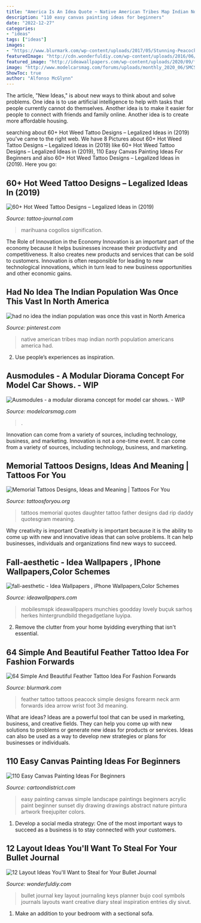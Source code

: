 ```yaml
---
title: "America Is An Idea Quote ~ Native American Tribes Map Indian North Population Americans America Had"
description: "110 easy canvas painting ideas for beginners"
date: "2022-12-27"
categories:
- "ideas"
tags: ["ideas"]
images:
- "https://www.blurmark.com/wp-content/uploads/2017/05/Stunning-Peacock-Feather.jpg"
featuredImage: "http://cdn.wonderfuldiy.com/wp-content/uploads/2016/06/bullet-journal-key.jpg"
featured_image: "http://ideawallpapers.com/wp-content/uploads/2020/09/fall-aesthetic-6.jpg"
image: "http://www.modelcarsmag.com/forums/uploads/monthly_2020_06/SMCS09_086.JPG.958c7e05131ba08856b83a9439a52c50.JPG"
ShowToc: true
author: "Alfonso McGlynn"
---
```



The article, "New Ideas," is about new ways to think about and solve problems. One idea is to use artificial intelligence to help with tasks that people currently cannot do themselves. Another idea is to make it easier for people to connect with friends and family online. Another idea is to create more affordable housing.

	

		
searching about 60+ Hot Weed Tattoo Designs – Legalized Ideas in (2019) you've came to the right web. We have 8 Pictures about 60+ Hot Weed Tattoo Designs – Legalized Ideas in (2019) like 60+ Hot Weed Tattoo Designs – Legalized Ideas in (2019), 110 Easy Canvas Painting Ideas For Beginners and also 60+ Hot Weed Tattoo Designs – Legalized Ideas in (2019). Here you go:
		
    
## 60+ Hot Weed Tattoo Designs – Legalized Ideas In (2019)

<img loading=lazy src="https://tattoo-journal.com/wp-content/uploads/2016/08/Weed-Tattoo_-3-650x650.jpg" onerror="this.onerror=null;this.src='https://tse4.mm.bing.net/th?id=OIP.gAQlTPfrUlMzhTxs3BjXoAHaHa&amp;pid=15.1';" alt="60+ Hot Weed Tattoo Designs – Legalized Ideas in (2019)">

_Source: tattoo-journal.com_

>marihuana cogollos signification. 

	

The Role of Innovation in the Economy
Innovation is an important part of the economy because it helps businesses increase their productivity and competitiveness. It also creates new products and services that can be sold to customers. Innovation is often responsible for leading to new technological innovations, which in turn lead to new business opportunities and other economic gains.

    
## Had No Idea The Indian Population Was Once This Vast In North America

<img loading=lazy src="https://i.pinimg.com/736x/5f/9b/08/5f9b080838599d1a059e19e99aaa83a3--native-american-tribes-native-americans.jpg" onerror="this.onerror=null;this.src='https://tse3.mm.bing.net/th?id=OIP.A8h4BNrmEMSH74AmxGfCcgEsDe&amp;pid=15.1';" alt="had no idea the indian population was once this vast in North America">

_Source: pinterest.com_

>native american tribes map indian north population americans america had. 

	

2. Use people’s experiences as inspiration.

    
## Ausmodules - A Modular Diorama Concept For Model Car Shows. - WIP

<img loading=lazy src="http://www.modelcarsmag.com/forums/uploads/monthly_2020_06/SMCS09_086.JPG.958c7e05131ba08856b83a9439a52c50.JPG" onerror="this.onerror=null;this.src='https://tse1.mm.bing.net/th?id=OIP.4X5QmD_udUzWvIZU4mOEowHaLH&amp;pid=15.1';" alt="Ausmodules - a modular diorama concept for model car shows. - WIP">

_Source: modelcarsmag.com_

>. 

	

Innovation can come from a variety of sources, including technology, business, and marketing.
Innovation is not a one-time event. It can come from a variety of sources, including technology, business, and marketing.

    
## Memorial Tattoos Designs, Ideas And Meaning | Tattoos For You

<img loading=lazy src="http://www.tattoosforyou.org/wp-content/uploads/2013/09/Memorial-Tattoos-Quotes.jpg" onerror="this.onerror=null;this.src='https://tse1.mm.bing.net/th?id=OIP.a3hDzoJoKjVr56zr0jdqAwHaJ4&amp;pid=15.1';" alt="Memorial Tattoos Designs, Ideas and Meaning | Tattoos For You">

_Source: tattoosforyou.org_

>tattoos memorial quotes daughter tattoo father designs dad rip daddy quotesgram meaning. 

	

Why creativity is important
Creativity is important because it is the ability to come up with new and innovative ideas that can solve problems. It can help businesses, individuals and organizations find new ways to succeed.

    
## Fall-aesthetic - Idea Wallpapers , IPhone Wallpapers,Color Schemes

<img loading=lazy src="http://ideawallpapers.com/wp-content/uploads/2020/09/fall-aesthetic-6.jpg" onerror="this.onerror=null;this.src='https://tse1.mm.bing.net/th?id=OIP.wREjE_przE_y_BW57x65bwHaOI&amp;pid=15.1';" alt="fall-aesthetic - Idea Wallpapers , iPhone Wallpapers,Color Schemes">

_Source: ideawallpapers.com_

>mobilesmspk ideawallpapers munchies goodday lovely buçuk sarhoş herkes hintergrundbild thegadgetlane luyipa. 

	

2. Remove the clutter from your home byidding everything that isn't essential.

    
## 64 Simple And Beautiful Feather Tattoo Idea For Fashion Forwards

<img loading=lazy src="https://www.blurmark.com/wp-content/uploads/2017/05/Stunning-Peacock-Feather.jpg" onerror="this.onerror=null;this.src='https://tse4.mm.bing.net/th?id=OIP.q--4gb5ehoTNbluWd4q82gHaHa&amp;pid=15.1';" alt="64 Simple And Beautiful Feather Tattoo Idea For Fashion Forwards">

_Source: blurmark.com_

>feather tattoo tattoos peacock simple designs forearm neck arm forwards idea arrow wrist foot 3d meaning. 

	

What are ideas?
Ideas are a powerful tool that can be used in marketing, business, and creative fields. They can help you come up with new solutions to problems or generate new ideas for products or services. Ideas can also be used as a way to develop new strategies or plans for businesses or individuals.

    
## 110 Easy Canvas Painting Ideas For Beginners

<img loading=lazy src="http://www.cartoondistrict.com/wp-content/uploads/2017/06/Easy-Canvas-Painting-Ideas-For-Beginners23.jpg" onerror="this.onerror=null;this.src='https://tse4.mm.bing.net/th?id=OIP.bKQNYgBwn9eGs0BDcHlYeAHaJ4&amp;pid=15.1';" alt="110 Easy Canvas Painting Ideas For Beginners">

_Source: cartoondistrict.com_

>easy painting canvas simple landscape paintings beginners acrylic paint beginner sunset diy drawing drawings abstract nature pintura artwork freejupiter colors. 

	

1. Develop a social media strategy: One of the most important ways to succeed as a business is to stay connected with your customers.

    
## 12 Layout Ideas You&#039;ll Want To Steal For Your Bullet Journal

<img loading=lazy src="http://cdn.wonderfuldiy.com/wp-content/uploads/2016/06/bullet-journal-key.jpg" onerror="this.onerror=null;this.src='https://tse3.mm.bing.net/th?id=OIP.suIO10coGTvpFA9Yolli2gHaJw&amp;pid=15.1';" alt="12 Layout Ideas You&#039;ll Want to Steal for Your Bullet Journal">

_Source: wonderfuldiy.com_

>bullet journal key layout journaling keys planner bujo cool symbols journals layouts want creative diary steal inspiration entries diy sivut. 

	

1. Make an addition to your bedroom with a sectional sofa.

